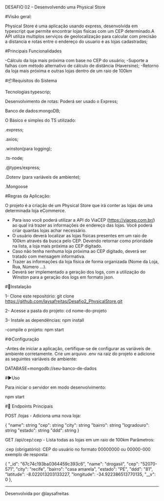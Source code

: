 DESAFIO 02 – Desenvolvendo uma Physical Store

#Visão geral:

Physical Store é uma aplicação usando express, desenvolvida em typescript que permite encontrar lojas
fisicas com um CEP determinado.A API utiliza multiplos serviços de geolocalização para calcular com precisão
a distancia e rotas entre o endereço do usuario e as lojas cadastradas;

#Principais Funcionalidades

-Cálculo da loja mais próxima com base no CEP do usuário;
-Suporte a falhas com método alternativo de cálculo de distância (Haversine);
-Retorno da loja mais próxima e outras lojas dentro de um raio de 100km


#📦Requisitos do Sistema

Tecnologias:typescrip;

Desenvolvimento de rotas: Poderá ser usado o Express;

Banco de dados:mongoDB;

O Básico e simples do TS utilizado:

.express;

.axios;

.winston(para logging);

.ts-node;

.@types/express;

.Dotenv (para variáveis de ambiente);

.Mongoose

#Regras da Aplicação:

O projeto é a criação de um Physical Store que irá conter as lojas de uma determinada loja eCommerce.
- Para isso você poderá utilizar a API do ViaCEP (https://viacep.com.br/) ao qual irá trazer as informações de endereço das lojas. Você poderá criar quantas lojas achar necessário.
- O usuário deverá localizar as lojas físicas presentes em um raio de 100km através da busca pelo CEP. Devendo retornar como prioridade na lista, a loja mais próxima ao CEP digitado.
- Caso não tenha nenhuma loja próxima ao CEP digitado, deverá ser tratado com mensagem informativa.
- Trazer as informações da loja física de forma organizada (Nome da Loja, Rua, Número ...).
- Deverá ser implementado a geração dos logs, com a utilização do Winston para a geração dos logs em formato json.

 #🔧Instalação
 
 1- Clone este repositório:
 git clone https://github.com/laysafreitas/Desafio2_PhysicalStore.git

2-  Acesse a pasta do projeto:
  cd nome-do-projeto

3- Instale as dependências:
npm install

-compile o projeto:
npm start

#⚙️Configuração

-Antes de iniciar a aplicação, certifique-se de configurar as variáveis de ambiente corretamente.
Crie um arquivo .env na raiz do projeto e adicione as seguintes variáveis de ambiente:

DATABASE=mongodb://seu-banco-de-dados


#▶️Uso

Para iniciar o servidor em modo desenvolvimento:

npm start

#📌 Endpoints Principais

POST /lojas - Adiciona uma nova loja:

{
 "name": string
 "cep": string
 "city": string
 "bairro": string
 "logradouro": string
 "estado": string
 "ddd": string
}

GET /api/cep/:cep - Lista todas as lojas em um raio de 100km
Parâmetros:

.cep (obrigatório): CEP do usuário no formato 00000000 ou 00000-000
exemplo de resposta:

{
        "_id": "67c74c193ba0364459c393c6",
        "name": "drogasil",
        "cep": "52070-571",
        "city": "recife",
        "bairro": "casa amarela",
        "estado": "PE",
        "ddd": "81",
        "latitude": -8.022013203133227,
        "longitude": -34.922386513770135,
        "__v": 0
    },

_______________________________________________________________________________________________________________________________________________________________________________________________________________

Desenvolvida por @laysafreitas


